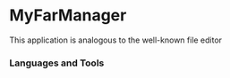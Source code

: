 # MyFarManager
This application is analogous to the well-known file editor 
### Languages and Tools
